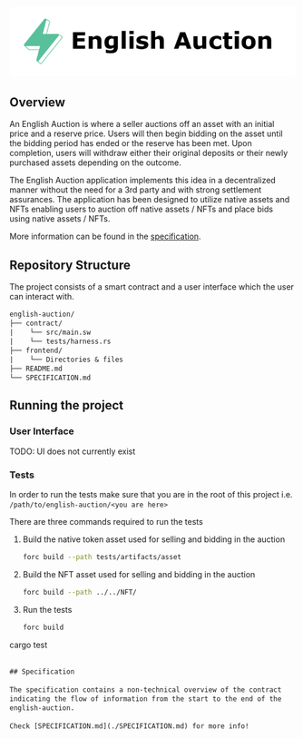 <p align="center">
    <picture>
        <source media="(prefers-color-scheme: dark)" srcset=".docs/english-auction_dark.png">
        <img alt="light theme" src=".docs/english-auction_light.png">
    </picture>
</p>

## Overview

An English Auction is where a seller auctions off an asset with an initial price and a reserve price. Users will then begin bidding on the asset until the bidding period has ended or the reserve has been met. Upon completion, users will withdraw either their original deposits or their newly purchased assets depending on the outcome.

The English Auction application implements this idea in a decentralized manner without the need for a 3rd party and with strong settlement assurances. The application has been designed to utilize native assets and NFTs enabling users to auction off native assets / NFTs and place bids using native assets / NFTs. 

More information can be found in the [specification](./SPECIFICATION.md).

## Repository Structure

The project consists of a smart contract and a user interface which the user can interact with.

```
english-auction/
├── contract/
|    └── src/main.sw
|    └── tests/harness.rs
├── frontend/
|    └── Directories & files
├── README.md
└── SPECIFICATION.md
```

## Running the project

### User Interface

TODO: UI does not currently exist

### Tests

In order to run the tests make sure that you are in the root of this project i.e. `/path/to/english-auction/<you are here>`

There are three commands required to run the tests

1. Build the native token asset used for selling and bidding in the auction
   
   ```bash
   forc build --path tests/artifacts/asset
   ```

1. Build the NFT asset used for selling and bidding in the auction
   
   ```bash
   forc build --path ../../NFT/
   ```

3. Run the tests

   ```bash
   forc build
cargo test
   ```

## Specification

The specification contains a non-technical overview of the contract indicating the flow of information from the start to the end of the english-auction.

Check [SPECIFICATION.md](./SPECIFICATION.md) for more info!